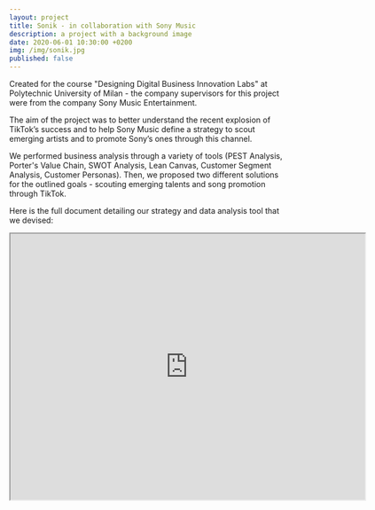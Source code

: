 ```yaml
---
layout: project
title: Sonik - in collaboration with Sony Music
description: a project with a background image
date: 2020-06-01 10:30:00 +0200
img: /img/sonik.jpg
published: false
---
```


Created for the course "Designing Digital Business Innovation Labs" at Polytechnic University of Milan - the company supervisors for this project were from the company Sony Music Entertainment.

The aim of the project was to better understand the recent explosion of TikTok’s success and to help Sony Music define a strategy to scout emerging artists and to promote Sony’s ones through this channel. 

We performed business analysis through a variety of tools (PEST Analysis, Porter's Value Chain, SWOT Analysis, Lean Canvas, Customer Segment Analysis, Customer Personas).
Then, we proposed two different solutions for the outlined goals - scouting emerging talents and song promotion through TikTok.

Here is the full document detailing our strategy and data analysis tool that we devised:

<div class="cv-container">
<iframe src="https://drive.google.com/file/d/1CdB1uaoJs3zFUMC1kLml-F7uAKL8GH9g/preview" width="640" height="480"></iframe>
</div>

